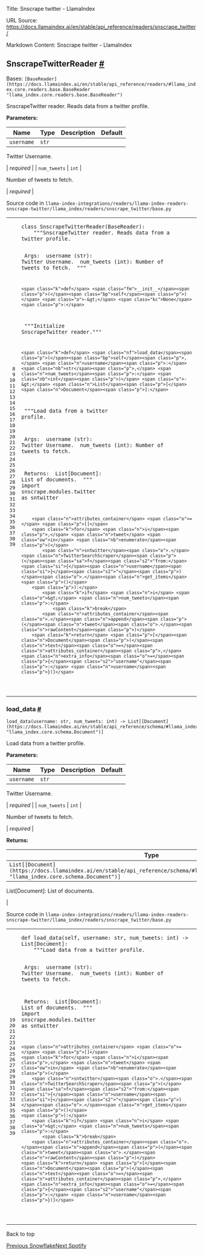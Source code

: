 Title: Snscrape twitter - LlamaIndex

URL Source: https://docs.llamaindex.ai/en/stable/api_reference/readers/snscrape_twitter/

Markdown Content:
Snscrape twitter - LlamaIndex


SnscrapeTwitterReader [#](https://docs.llamaindex.ai/en/stable/api_reference/readers/snscrape_twitter/#llama_index.readers.snscrape_twitter.SnscrapeTwitterReader "Permanent link")
-----------------------------------------------------------------------------------------------------------------------------------------------------------------------------------

Bases: `[BaseReader](https://docs.llamaindex.ai/en/stable/api_reference/readers/#llama_index.core.readers.base.BaseReader "llama_index.core.readers.base.BaseReader")`

SnscrapeTwitter reader. Reads data from a twitter profile.

**Parameters:**

| Name | Type | Description | Default |
| --- | --- | --- | --- |
| `username` | `str` | 
Twitter Username.



 | _required_ |
| `num_tweets` | `int` | 

Number of tweets to fetch.



 | _required_ |

Source code in `llama-index-integrations/readers/llama-index-readers-snscrape-twitter/llama_index/readers/snscrape_twitter/base.py`

<table class="highlighttable"><tbody><tr><td class="linenos"><div class="linenodiv"><pre><span></span><span class="normal"> 8</span>
<span class="normal"> 9</span>
<span class="normal">10</span>
<span class="normal">11</span>
<span class="normal">12</span>
<span class="normal">13</span>
<span class="normal">14</span>
<span class="normal">15</span>
<span class="normal">16</span>
<span class="normal">17</span>
<span class="normal">18</span>
<span class="normal">19</span>
<span class="normal">20</span>
<span class="normal">21</span>
<span class="normal">22</span>
<span class="normal">23</span>
<span class="normal">24</span>
<span class="normal">25</span>
<span class="normal">26</span>
<span class="normal">27</span>
<span class="normal">28</span>
<span class="normal">29</span>
<span class="normal">30</span>
<span class="normal">31</span>
<span class="normal">32</span>
<span class="normal">33</span>
<span class="normal">34</span>
<span class="normal">35</span>
<span class="normal">36</span>
<span class="normal">37</span>
<span class="normal">38</span>
<span class="normal">39</span></pre></div></td><td class="code"><div><pre><span></span><code><span class="k">class</span> <span class="nc">SnscrapeTwitterReader</span><span class="p">(</span><span class="n">BaseReader</span><span class="p">):</span>
<span class="w">    </span><span class="sd">"""SnscrapeTwitter reader. Reads data from a twitter profile.</span>

<span class="sd">    Args:</span>
<span class="sd">        username (str): Twitter Username.</span>
<span class="sd">        num_tweets (int): Number of tweets to fetch.</span>
<span class="sd">    """</span>

    <span class="k">def</span> <span class="fm">__init__</span><span class="p">(</span><span class="bp">self</span><span class="p">)</span> <span class="o">-&gt;</span> <span class="kc">None</span><span class="p">:</span>
<span class="w">        </span><span class="sd">"""Initialize SnscrapeTwitter reader."""</span>

    <span class="k">def</span> <span class="nf">load_data</span><span class="p">(</span><span class="bp">self</span><span class="p">,</span> <span class="n">username</span><span class="p">:</span> <span class="nb">str</span><span class="p">,</span> <span class="n">num_tweets</span><span class="p">:</span> <span class="nb">int</span><span class="p">)</span> <span class="o">-&gt;</span> <span class="n">List</span><span class="p">[</span><span class="n">Document</span><span class="p">]:</span>
<span class="w">        </span><span class="sd">"""Load data from a twitter profile.</span>

<span class="sd">        Args:</span>
<span class="sd">            username (str): Twitter Username.</span>
<span class="sd">            num_tweets (int): Number of tweets to fetch.</span>


<span class="sd">        Returns:</span>
<span class="sd">            List[Document]: List of documents.</span>
<span class="sd">        """</span>
        <span class="kn">import</span> <span class="nn">snscrape.modules.twitter</span> <span class="k">as</span> <span class="nn">sntwitter</span>

        <span class="n">attributes_container</span> <span class="o">=</span> <span class="p">[]</span>
        <span class="k">for</span> <span class="n">i</span><span class="p">,</span> <span class="n">tweet</span> <span class="ow">in</span> <span class="nb">enumerate</span><span class="p">(</span>
            <span class="n">sntwitter</span><span class="o">.</span><span class="n">TwitterSearchScraper</span><span class="p">(</span><span class="sa">f</span><span class="s2">"from:</span><span class="si">{</span><span class="n">username</span><span class="si">}</span><span class="s2">"</span><span class="p">)</span><span class="o">.</span><span class="n">get_items</span><span class="p">()</span>
        <span class="p">):</span>
            <span class="k">if</span> <span class="n">i</span> <span class="o">&gt;</span> <span class="n">num_tweets</span><span class="p">:</span>
                <span class="k">break</span>
            <span class="n">attributes_container</span><span class="o">.</span><span class="n">append</span><span class="p">(</span><span class="n">tweet</span><span class="o">.</span><span class="n">rawContent</span><span class="p">)</span>
        <span class="k">return</span> <span class="p">[</span><span class="n">Document</span><span class="p">(</span><span class="n">text</span><span class="o">=</span><span class="n">attributes_container</span><span class="p">,</span> <span class="n">extra_info</span><span class="o">=</span><span class="p">{</span><span class="s2">"username"</span><span class="p">:</span> <span class="n">username</span><span class="p">})]</span>
</code></pre></div></td></tr></tbody></table>

### load\_data [#](https://docs.llamaindex.ai/en/stable/api_reference/readers/snscrape_twitter/#llama_index.readers.snscrape_twitter.SnscrapeTwitterReader.load_data "Permanent link")

```
load_data(username: str, num_tweets: int) -> List[[Document](https://docs.llamaindex.ai/en/stable/api_reference/schema/#llama_index.core.schema.Document "llama_index.core.schema.Document")]
```

Load data from a twitter profile.

**Parameters:**

| Name | Type | Description | Default |
| --- | --- | --- | --- |
| `username` | `str` | 
Twitter Username.



 | _required_ |
| `num_tweets` | `int` | 

Number of tweets to fetch.



 | _required_ |

**Returns:**

| Type | Description |
| --- | --- |
| `List[[Document](https://docs.llamaindex.ai/en/stable/api_reference/schema/#llama_index.core.schema.Document "llama_index.core.schema.Document")]` | 
List\[Document\]: List of documents.



 |

Source code in `llama-index-integrations/readers/llama-index-readers-snscrape-twitter/llama_index/readers/snscrape_twitter/base.py`

<table class="highlighttable"><tbody><tr><td class="linenos"><div class="linenodiv"><pre><span></span><span class="normal">19</span>
<span class="normal">20</span>
<span class="normal">21</span>
<span class="normal">22</span>
<span class="normal">23</span>
<span class="normal">24</span>
<span class="normal">25</span>
<span class="normal">26</span>
<span class="normal">27</span>
<span class="normal">28</span>
<span class="normal">29</span>
<span class="normal">30</span>
<span class="normal">31</span>
<span class="normal">32</span>
<span class="normal">33</span>
<span class="normal">34</span>
<span class="normal">35</span>
<span class="normal">36</span>
<span class="normal">37</span>
<span class="normal">38</span>
<span class="normal">39</span></pre></div></td><td class="code"><div><pre><span></span><code><span class="k">def</span> <span class="nf">load_data</span><span class="p">(</span><span class="bp">self</span><span class="p">,</span> <span class="n">username</span><span class="p">:</span> <span class="nb">str</span><span class="p">,</span> <span class="n">num_tweets</span><span class="p">:</span> <span class="nb">int</span><span class="p">)</span> <span class="o">-&gt;</span> <span class="n">List</span><span class="p">[</span><span class="n">Document</span><span class="p">]:</span>
<span class="w">    </span><span class="sd">"""Load data from a twitter profile.</span>

<span class="sd">    Args:</span>
<span class="sd">        username (str): Twitter Username.</span>
<span class="sd">        num_tweets (int): Number of tweets to fetch.</span>


<span class="sd">    Returns:</span>
<span class="sd">        List[Document]: List of documents.</span>
<span class="sd">    """</span>
    <span class="kn">import</span> <span class="nn">snscrape.modules.twitter</span> <span class="k">as</span> <span class="nn">sntwitter</span>

    <span class="n">attributes_container</span> <span class="o">=</span> <span class="p">[]</span>
    <span class="k">for</span> <span class="n">i</span><span class="p">,</span> <span class="n">tweet</span> <span class="ow">in</span> <span class="nb">enumerate</span><span class="p">(</span>
        <span class="n">sntwitter</span><span class="o">.</span><span class="n">TwitterSearchScraper</span><span class="p">(</span><span class="sa">f</span><span class="s2">"from:</span><span class="si">{</span><span class="n">username</span><span class="si">}</span><span class="s2">"</span><span class="p">)</span><span class="o">.</span><span class="n">get_items</span><span class="p">()</span>
    <span class="p">):</span>
        <span class="k">if</span> <span class="n">i</span> <span class="o">&gt;</span> <span class="n">num_tweets</span><span class="p">:</span>
            <span class="k">break</span>
        <span class="n">attributes_container</span><span class="o">.</span><span class="n">append</span><span class="p">(</span><span class="n">tweet</span><span class="o">.</span><span class="n">rawContent</span><span class="p">)</span>
    <span class="k">return</span> <span class="p">[</span><span class="n">Document</span><span class="p">(</span><span class="n">text</span><span class="o">=</span><span class="n">attributes_container</span><span class="p">,</span> <span class="n">extra_info</span><span class="o">=</span><span class="p">{</span><span class="s2">"username"</span><span class="p">:</span> <span class="n">username</span><span class="p">})]</span>
</code></pre></div></td></tr></tbody></table>

Back to top

[Previous Snowflake](https://docs.llamaindex.ai/en/stable/api_reference/readers/snowflake/)[Next Spotify](https://docs.llamaindex.ai/en/stable/api_reference/readers/spotify/)
